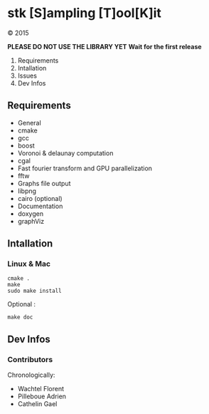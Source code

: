 # stk [S]ampling [T]ool[K]it 

© 2015


**PLEASE DO NOT USE THE LIBRARY YET**
**Wait for the first release**

1. Requirements
2. Intallation
3. Issues
4. Dev Infos

## Requirements

- General
 - cmake
 - gcc
 - boost  
- Voronoi & delaunay computation 
 - cgal 
- Fast fourier transform and GPU parallelization 
 - fftw  
- Graphs file output 
 - libpng
 - cairo (optional)  
- Documentation 
 - doxygen
 - graphViz
  


## Intallation


### Linux & Mac 
 
    cmake .
    make
    sudo make install

Optional :

    make doc


## Dev Infos

### Contributors 

Chronologically:
 - Wachtel Florent
 - Pilleboue Adrien
 - Cathelin Gael


